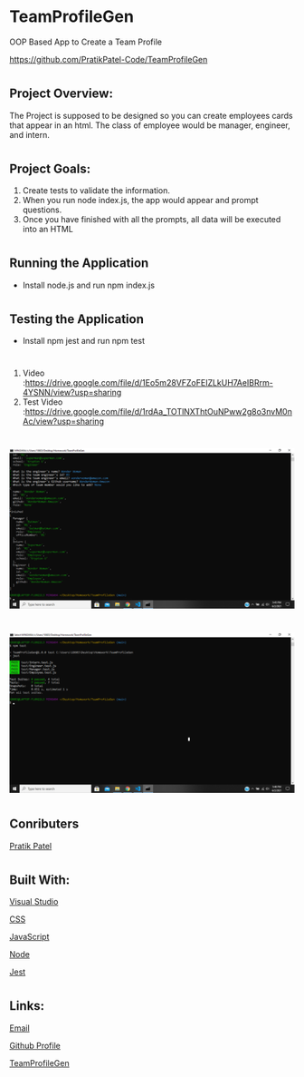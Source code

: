 # TeamProfileGen
OOP Based App to Create a Team Profile

https://github.com/PratikPatel-Code/TeamProfileGen


#
## Project Overview:
The Project is supposed to be designed so you can create employees cards that appear in an html.
The class of employee would be manager, engineer, and intern.

#
## Project Goals:
1. Create tests to validate the information.
2. When you run node index.js, the app would appear and prompt questions.
3. Once you have finished with all the prompts, all data will be executed into an HTML

#
## Running the Application
- Install node.js and run npm index.js

#
## Testing the Application
- Install npm jest and run npm test


#
1. Video      :https://drive.google.com/file/d/1Eo5m28VFZoFEIZLkUH7AeIBRrm-4YSNN/view?usp=sharing
2. Test Video :https://drive.google.com/file/d/1rdAa_TOTlNXThtOuNPww2g8o3nvM0nAc/view?usp=sharing

#
![screenshot2](assets/node.png)
#
![screenshot1](assets/test.png)
#

## Conributers
[Pratik Patel](https://github.com/PratikPatel-Code/)


#
## Built With:
[Visual Studio](https://visualstudio.microsoft.com/)

[CSS](https://www.w3.org/TR/CSS/#css)

[JavaScript](https://www.javascript.com/)

[Node](https://nodejs.org/en/)

[Jest](https://jestjs.io/)


#
## Links:
[Email](pratikpatel_85@yahoo.com)

[Github Profile](https://github.com/PratikPatel-Code/)

[TeamProfileGen](https://github.com/PratikPatel-Code/TeamProfileGen)